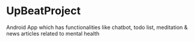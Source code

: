 # UpBeatProject
Android App which has functionalities like chatbot, todo list, meditation &amp; news articles related to mental health

